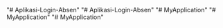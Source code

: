 "# Aplikasi-Login-Absen" 
"# Aplikasi-Login-Absen" 
"# MyApplication" 
"# MyApplication" 
"# MyApplication" 
